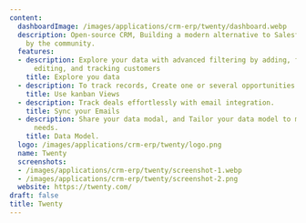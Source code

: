 ```yaml
---
content:
  dashboardImage: /images/applications/crm-erp/twenty/dashboard.webp
  description: Open-source CRM, Building a modern alternative to Salesforce, powered
    by the community.
  features:
  - description: Explore your data with advanced filtering by adding, filtering, sorting,
      editing, and tracking customers
    title: Explore you data
  - description: To track records, Create one or several opportunities for each company
    title: Use kanban Views
  - description: Track deals effortlessly with email integration.
    title: Sync your Emails
  - description: Share your data modal, and Tailor your data model to meet business
      needs.
    title: Data Model.
  logo: /images/applications/crm-erp/twenty/logo.png
  name: Twenty
  screenshots:
  - /images/applications/crm-erp/twenty/screenshot-1.webp
  - /images/applications/crm-erp/twenty/screenshot-2.png
  website: https://twenty.com/
draft: false
title: Twenty
---
```


